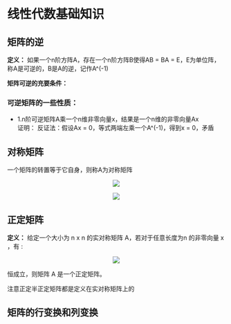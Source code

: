 # 线性代数基础知识  




## 矩阵的逆  

**定义：** 如果一个n阶方阵A，存在一个n阶方阵B使得AB = BA = E，E为单位阵，称A是可逆的，B是A的逆，记作A^(-1)  

**矩阵可逆的充要条件：**   


### 可逆矩阵的一些性质：  

* 1.n阶可逆矩阵A乘一个n维非零向量x，结果是一个n维的非零向量Ax  
证明： 反证法：假设Ax = 0，等式两端左乘一个A^(-1)，得到x = 0，矛盾  


## 对称矩阵  

一个矩阵的转置等于它自身，则称A为对称矩阵  
<p align="center"><img src="https://user-images.githubusercontent.com/58176267/146130840-48d4feff-9a9b-417f-bf83-37ba8cf57b3e.png"></p>



<p align="center"><img src="https://user-images.githubusercontent.com/58176267/146130800-d9eb840b-bc42-4dcf-bb18-490347582ecd.png"></p>




## 正定矩阵  

**定义：** 给定一个大小为 n x n 的实对称矩阵 A，若对于任意长度为n 的非零向量 x ，有 :  

<p align="center"><img src="https://user-images.githubusercontent.com/58176267/146134734-3e6ac855-1e6e-4483-8208-21594e25867f.png"></p>  
恒成立，则矩阵 A 是一个正定矩阵。

注意正定半正定矩阵都是定义在实对称矩阵上的  



## 矩阵的行变换和列变换  
  








